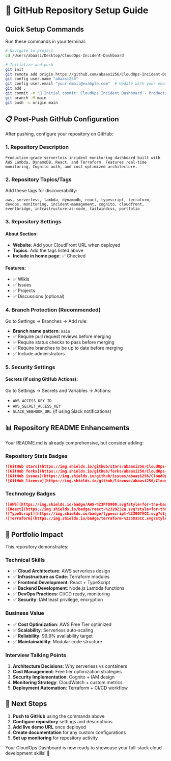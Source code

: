 # 🚀 GitHub Repository Setup Guide

## Quick Setup Commands

Run these commands in your terminal:

```bash
# Navigate to project
cd /Users/abaasi/Desktop/CloudOps-Incident-Dashboard

# Initialize and push
git init
git remote add origin https://github.com/abaasi256/CloudOps-Incident-Dashboard.git
git config user.name "abaasi256"
git config user.email "your-email@example.com"  # Update with your email
git add .
git commit -m "🎉 Initial commit: CloudOps Incident Dashboard - Production-ready serverless monitoring system"
git branch -M main
git push -u origin main
```

## 📋 Post-Push GitHub Configuration

After pushing, configure your repository on GitHub:

### 1. Repository Description
```
Production-grade serverless incident monitoring dashboard built with AWS Lambda, DynamoDB, React, and Terraform. Features real-time monitoring, Cognito auth, and cost-optimized architecture.
```

### 2. Repository Topics/Tags
Add these tags for discoverability:
```
aws, serverless, lambda, dynamodb, react, typescript, terraform, devops, monitoring, incident-management, cognito, cloudfront, eventbridge, infrastructure-as-code, tailwindcss, portfolio
```

### 3. Repository Settings

#### About Section:
- **Website**: Add your CloudFront URL when deployed
- **Topics**: Add the tags listed above
- **Include in home page**: ✅ Checked

#### Features:
- ✅ Wikis
- ✅ Issues  
- ✅ Projects
- ✅ Discussions (optional)

### 4. Branch Protection (Recommended)

Go to Settings → Branches → Add rule:
- **Branch name pattern**: `main`
- ✅ Require pull request reviews before merging
- ✅ Require status checks to pass before merging
- ✅ Require branches to be up to date before merging
- ✅ Include administrators

### 5. Security Settings

#### Secrets (if using GitHub Actions):
Go to Settings → Secrets and Variables → Actions:
- `AWS_ACCESS_KEY_ID`
- `AWS_SECRET_ACCESS_KEY`
- `SLACK_WEBHOOK_URL` (if using Slack notifications)

## 📊 Repository README Enhancements

Your README.md is already comprehensive, but consider adding:

### Repository Stats Badges
```markdown
![GitHub stars](https://img.shields.io/github/stars/abaasi256/CloudOps-Incident-Dashboard?style=social)
![GitHub forks](https://img.shields.io/github/forks/abaasi256/CloudOps-Incident-Dashboard?style=social)
![GitHub issues](https://img.shields.io/github/issues/abaasi256/CloudOps-Incident-Dashboard)
![GitHub license](https://img.shields.io/github/license/abaasi256/CloudOps-Incident-Dashboard)
```

### Technology Badges
```markdown
![AWS](https://img.shields.io/badge/AWS-%23FF9900.svg?style=for-the-badge&logo=amazon-aws&logoColor=white)
![React](https://img.shields.io/badge/react-%2320232a.svg?style=for-the-badge&logo=react&logoColor=%2361DAFB)
![TypeScript](https://img.shields.io/badge/typescript-%23007ACC.svg?style=for-the-badge&logo=typescript&logoColor=white)
![Terraform](https://img.shields.io/badge/terraform-%235835CC.svg?style=for-the-badge&logo=terraform&logoColor=white)
```

## 🎯 Portfolio Impact

This repository demonstrates:

### Technical Skills
- ✅ **Cloud Architecture**: AWS serverless design
- ✅ **Infrastructure as Code**: Terraform modules
- ✅ **Frontend Development**: React + TypeScript
- ✅ **Backend Development**: Node.js Lambda functions
- ✅ **DevOps Practices**: CI/CD ready, monitoring
- ✅ **Security**: IAM least privilege, encryption

### Business Value
- ✅ **Cost Optimization**: AWS Free Tier optimized
- ✅ **Scalability**: Serverless auto-scaling
- ✅ **Reliability**: 99.9% availability target
- ✅ **Maintainability**: Modular code structure

### Interview Talking Points
1. **Architecture Decisions**: Why serverless vs containers
2. **Cost Management**: Free tier optimization strategies
3. **Security Implementation**: Cognito + IAM design
4. **Monitoring Strategy**: CloudWatch + custom metrics
5. **Deployment Automation**: Terraform + CI/CD workflow

## 🔗 Next Steps

1. **Push to GitHub** using the commands above
2. **Configure repository** settings and descriptions
3. **Add live demo URL** once deployed
4. **Create documentation** for any custom configurations
5. **Set up monitoring** for repository activity

Your CloudOps Dashboard is now ready to showcase your full-stack cloud development skills! 🌟
